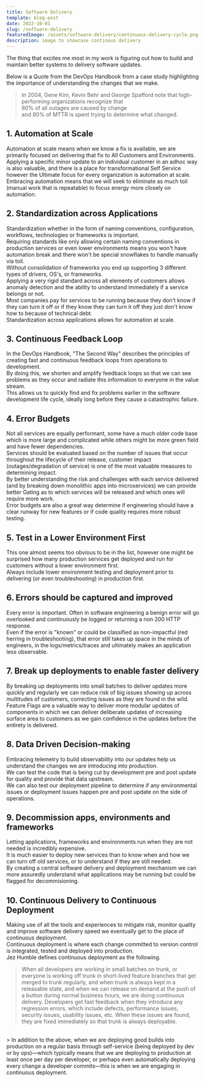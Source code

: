 ```yaml
---
title: Software Delivery
template: blog-post
date: 2022-10-01
slug: /software-delivery
featuredImage: /assets/software-delivery/continuous-delivery-cycle.png
description: image to showcase continous delivery
---
```

The thing that excites me most in my work is figuring out how to build and maintain better systems to delivery software updates.<br>

Below is a Quote from the DevOps Handbook from a case study highlighting the importance of understanding the changes that we make.<br>
>In 2004, Gene Kim, Kevin Behr and George Spafford note that high-performing organizations recognize that<br>
> 80% of all outages are caused by change<br>
> and 80% of MTTR is spent trying to determine what changed.<br>

## 1. Automation at Scale
Automation at scale means when we know a fix is available, we are primarily focused on delivering that fix to All Customers and Environments.<br>
Applying a specific minor update to an individual customer in an adhoc way is also valuable, and there is a place for transformational Self Service however the Ultimate focus for every organization is automation at scale.<br>
Embracing automation means that we will seek to eliminate as much toil (manual work that is repeatable) to focus energy more closely on automation.

## 2. Standardization across Applications
Standardization whether in the form of naming conventions, configuration, workflows, technologies or frameworks is important.<br>
Requiring standards like only allowing certain naming conventions in production services or even lower environments  means you won't have automation break and there won't be special snowflakes to handle manually via toil.<br>
Without consolidation of frameworks you end up supporting 3 different types of drivers, OS's, or frameworks.<br>
Applying a very rigid standard across all elements of customers allows anomaly detection and the ability to understand immediately if a service belongs or not.<br>
Most companies pay for services to be running because they don't know if they can turn it off or if they know they can turn it off they just don't know how to because of technical debt.<br>
Standardization across applications allows for automation at scale.<br>

## 3. Continuous Feedback Loop
In the DevOps Handbook, "The Second Way" describes the principles of creating fast and continuous feedback loops from operations to development.<br>
By doing this, we shorten and amplify feedback loops so that we can see problems as they occur and radiate this information to everyone in the value stream.<br>
This allows us to quickly find and fix problems earlier in the software development life cycle, ideally long before they cause a catastrophic failure.<br>

## 4. Error Budgets
Not all services are equally performant, some have a much older code base which is more large and complicated while others might be more green field and have fewer dependencies.<br>
Services should be evaluated based on the number of issues that occur throughout the lifecycle of their release, customer impact (outages/degradation of service) is one of the most valuable measures to determining impact.<br>
By better understanding the risk and challenges with each service delivered (and by breaking down monolithic apps into microservices) we can provide better Gating as to which services will be released and which ones will require more work.<br>
Error budgets are also a great way determine if engineering should have a clear runway for new features or if code quality requires more robust testing.<br>

## 5. Test in a Lower Environment First
This one almost seems too obvious to be in the list, however one might be surprised how many production services get deployed and run for customers without a lower environment first.<br>
Always include lower environment testing and deployment prior to delivering (or even troubleshooting) in production first.<br>

## 6. Errors should be captured and improved
Every error is important. Often in software engineering a benign error will go overlooked and continuously be logged or returning a non 200 HTTP response.<br>
Even if the error is "known" or could be classified as non-impactful (red herring in troubleshooting), that error still takes up space in the minds of engineers, in the logs/metrics/traces and ultimately makes an application less observable.<br>

## 7. Break up deployments to enable faster delivery
By breaking up deployments into small batches to deliver updates more quickly and regularly we can reduce risk of big issues showing up across multitudes of customers, correcting issues as they are found in the wild.<br>
Feature Flags are a valuable way to deliver more modular updates of components in which we can deliver deliberate updates of increasing surface area to customers as we gain confidence in the updates before the entirety is delivered.<br>

## 8. Data Driven Decision-making
Embracing telemetry to build observability into our updates help us understand the changes we are introducing into production.<br>
We can test the code that is being cut by development pre and post update for quality and provide that data upstream.<br>
We can also test our deployment pipeline to determine if any environmental issues or deployment issues happen pre and post update on the side of operations.<br>

## 9. Decommission apps, environments and frameworks
Letting applications, frameworks and environments run when they are not needed is incredibly expensive.<br>
It is much easier to deploy new services than to know when and how we can turn off old services, or to understand if they are still needed.<br>
By creating a central software delivery and deployment mechanism we can more assuredly understand what applications may be running but could be flagged for decommisioning.<br>

## 10. Continuous Delivery to Continuous Deployment
Making use of all the tools and experiences to mitigate risk, monitor quality and improve software delivery speed we eventually get to the place of continuous deployment.<br>
Continuous deployment is where each change committed to version control is integrated, tested and deployed into production.<br>
Jez Humble defines continuous deployment as the following.

> When all developers are working in small batches on trunk, or everyone is working off trunk in short-lived feature branches that get merged to trunk regularly, and when trunk is always kept in a releasable state, and when we can release on demand at the push of a button during normal business hours, we are doing continuous delivery.
> Developers get fast feedback when they introduce any regression errors, which include defects, performance issues, security issues, usability issues, etc.
> When these issues are found, they are fixed immediately so that trunk is always deployable.
<br>
> In addition to the above, when we are deploying good builds into production on a regular basis through self-service (being deployed by dev or by ops)—which typically means that we are deploying to production at least once per day per developer, or perhaps even automatically deploying every change a developer commits—this is when we are engaging in continuous deployment.
<br>